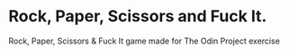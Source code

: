 # Rock, Paper, Scissors and Fuck It.
Rock, Paper, Scissors &amp; Fuck It game made for The Odin Project exercise
